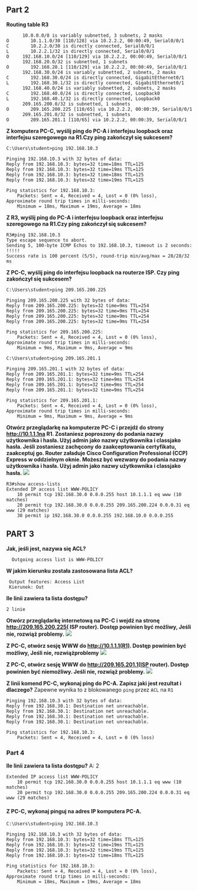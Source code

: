 ## Part 2

**Routing table R3**
```
      10.0.0.0/8 is variably subnetted, 3 subnets, 2 masks
O        10.1.1.0/30 [110/128] via 10.2.2.2, 00:00:49, Serial0/0/1
C        10.2.2.0/30 is directly connected, Serial0/0/1
L        10.2.2.1/32 is directly connected, Serial0/0/1
O     192.168.10.0/24 [110/129] via 10.2.2.2, 00:00:49, Serial0/0/1
      192.168.20.0/32 is subnetted, 1 subnets
O        192.168.20.1 [110/129] via 10.2.2.2, 00:00:49, Serial0/0/1
      192.168.30.0/24 is variably subnetted, 2 subnets, 2 masks
C        192.168.30.0/24 is directly connected, GigabitEthernet0/1
L        192.168.30.1/32 is directly connected, GigabitEthernet0/1
      192.168.40.0/24 is variably subnetted, 2 subnets, 2 masks
C        192.168.40.0/24 is directly connected, Loopback0
L        192.168.40.1/32 is directly connected, Loopback0
      209.165.200.0/32 is subnetted, 1 subnets
O        209.165.200.225 [110/65] via 10.2.2.2, 00:00:39, Serial0/0/1
      209.165.201.0/32 is subnetted, 1 subnets
O        209.165.201.1 [110/65] via 10.2.2.2, 00:00:39, Serial0/0/1

```

**Z komputera PC-C, wyślij ping do PC-A i interfejsu loopback oraz interfejsu szeregowego na R1.Czy ping zakończył się sukcesem?**
```
C:\Users\student>ping 192.168.10.3

Pinging 192.168.10.3 with 32 bytes of data:
Reply from 192.168.10.3: bytes=32 time=18ms TTL=125
Reply from 192.168.10.3: bytes=32 time=19ms TTL=125
Reply from 192.168.10.3: bytes=32 time=18ms TTL=125
Reply from 192.168.10.3: bytes=32 time=19ms TTL=125

Ping statistics for 192.168.10.3:
    Packets: Sent = 4, Received = 4, Lost = 0 (0% loss),
Approximate round trip times in milli-seconds:
    Minimum = 18ms, Maximum = 19ms, Average = 18ms
```

**Z R3, wyślij ping do PC-A i interfejsu loopback oraz interfejsu szeregowego na R1.Czy ping zakończył się sukcesem?**
```
R3#ping 192.168.10.3
Type escape sequence to abort.
Sending 5, 100-byte ICMP Echos to 192.168.10.3, timeout is 2 seconds:
!!!!!
Success rate is 100 percent (5/5), round-trip min/avg/max = 28/28/32 ms
```

**Z PC-C, wyślij ping do interfejsu loopback na routerze ISP. Czy ping zakończył się sukcesem?**
```
C:\Users\student>ping 209.165.200.225

Pinging 209.165.200.225 with 32 bytes of data:
Reply from 209.165.200.225: bytes=32 time=9ms TTL=254
Reply from 209.165.200.225: bytes=32 time=9ms TTL=254
Reply from 209.165.200.225: bytes=32 time=9ms TTL=254
Reply from 209.165.200.225: bytes=32 time=9ms TTL=254

Ping statistics for 209.165.200.225:
    Packets: Sent = 4, Received = 4, Lost = 0 (0% loss),
Approximate round trip times in milli-seconds:
    Minimum = 9ms, Maximum = 9ms, Average = 9ms
```
```
C:\Users\student>ping 209.165.201.1

Pinging 209.165.201.1 with 32 bytes of data:
Reply from 209.165.201.1: bytes=32 time=9ms TTL=254
Reply from 209.165.201.1: bytes=32 time=9ms TTL=254
Reply from 209.165.201.1: bytes=32 time=9ms TTL=254
Reply from 209.165.201.1: bytes=32 time=9ms TTL=254

Ping statistics for 209.165.201.1:
    Packets: Sent = 4, Received = 4, Lost = 0 (0% loss),
Approximate round trip times in milli-seconds:
    Minimum = 9ms, Maximum = 9ms, Average = 9ms
```
**Otwórz  przeglądarkę  na  komputerze  PC-C  i  przejdź  do  strony http://10.1.1.1na  R1.  Zostaniesz poproszony do podania nazwy użytkownika i hasła. Użyj admin jako nazwy użytkownika i classjako hasła. Jeśli  zostaniesz  zachęcony  do  zaakceptowania certyfikatu,  zaakceptuj go. Router  załaduje Cisco  Configuration  Professional  (CCP)  Express  w  oddzielnym  oknie.  Możesz  być  wezwany  do podania nazwy użytkownika i hasła. Użyj admin jako nazwy użytkownika i classjako hasła.**
<img src="https://github.com/Gabrysiewicz/S8_Bezpieczenstwo-w-sieciach/blob/main/lab9_login.png" />


```
R3#show access-lists
Extended IP access list WWW-POLICY
    10 permit tcp 192.168.30.0 0.0.0.255 host 10.1.1.1 eq www (10 matches)
    20 permit tcp 192.168.30.0 0.0.0.255 209.165.200.224 0.0.0.31 eq www (29 matches)
    30 permit ip 192.168.30.0 0.0.0.255 192.168.10.0 0.0.0.255
```

## PART 3
**Jak, jeśli jest, nazywa się ACL?**
```
  Outgoing access list is WWW-POLICY
```
**W jakim kierunku została zastosowana lista ACL?** 
```
 Output features: Access List
 Kierunek: Out
```
**Ile linii zawiera ta lista dostępu?**
```
2 linie
```

**Otwórz przeglądarkę internetową na PC-C i  wejdź na stronę  http://209.165.200.225( ISP router). Dostęp powinien być możliwy, Jeśli nie, rozwiąż problemy.**
<img src="https://github.com/Gabrysiewicz/S8_Bezpieczenstwo-w-sieciach/blob/main/lab9_login_ISP.png" />

**Z PC-C, otwórz sesję WWW do  http://10.1.1.1(R1). Dostęp powinien być możliwy, Jeśli nie, rozwiążproblemy**
<img src="https://github.com/Gabrysiewicz/S8_Bezpieczenstwo-w-sieciach/blob/main/lab9_login_R1.png" />

**Z PC-C, otwórz sesję WWW do  http://209.165.201.1(ISP router). Dostęp powinien być niemożliwy. Jeśli nie, rozwiąż problemy.**
<img src="https://github.com/Gabrysiewicz/S8_Bezpieczenstwo-w-sieciach/blob/main/lab9_login_ISP_v2.png" />


**Z linii komend  PC-C, wykonaj ping do PC-A. Zapisz jaki jest rezultat i dlaczego?**
Zapewne wynika to z blokowanego `ping` przez `ACL` na `R1`
```
Pinging 192.168.10.3 with 32 bytes of data:
Reply from 192.168.30.1: Destination net unreachable.
Reply from 192.168.30.1: Destination net unreachable.
Reply from 192.168.30.1: Destination net unreachable.
Reply from 192.168.30.1: Destination net unreachable.

Ping statistics for 192.168.10.3:
    Packets: Sent = 4, Received = 4, Lost = 0 (0% loss)
```

### Part 4

**Ile linii zawiera ta lista dostępu?**
A: 2
```
Extended IP access list WWW-POLICY
    10 permit tcp 192.168.30.0 0.0.0.255 host 10.1.1.1 eq www (10 matches)
    20 permit tcp 192.168.30.0 0.0.0.255 209.165.200.224 0.0.0.31 eq www (29 matches)
```

#### Z PC-C, wykonaj pinguj na adres IP komputera PC-A.
```
C:\Users\student>ping 192.168.10.3

Pinging 192.168.10.3 with 32 bytes of data:
Reply from 192.168.10.3: bytes=32 time=18ms TTL=125
Reply from 192.168.10.3: bytes=32 time=19ms TTL=125
Reply from 192.168.10.3: bytes=32 time=19ms TTL=125
Reply from 192.168.10.3: bytes=32 time=18ms TTL=125

Ping statistics for 192.168.10.3:
    Packets: Sent = 4, Received = 4, Lost = 0 (0% loss),
Approximate round trip times in milli-seconds:
    Minimum = 18ms, Maximum = 19ms, Average = 18ms
```

